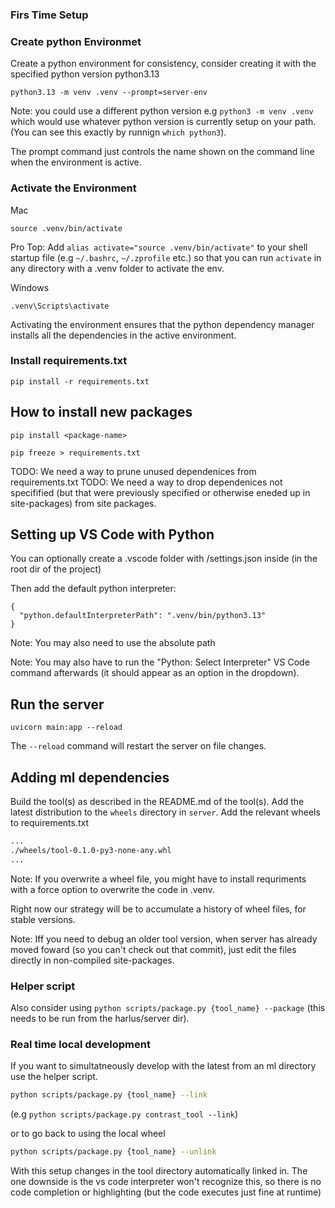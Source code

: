 ### Firs Time Setup

### Create python Environmet

Create a python environment for consistency, consider creating it with the specified python version python3.13

```
python3.13 -m venv .venv --prompt=server-env
```

Note: you could use a different python version e.g `python3 -m venv .venv` which would use whatever python version is currently setup on your path. (You can see this exactly by runnign `which python3`).

The prompt command just controls the name shown on the command line when the environment is active.

### Activate the Environment

Mac

```
source .venv/bin/activate
```

Pro Top: Add `alias activate="source .venv/bin/activate"` to your shell startup file (e.g `~/.bashrc`, `~/.zprofile` etc.) so that you can run `activate` in any directory with a .venv folder to activate the env.

Windows

```
.venv\Scripts\activate
```

Activating the environment ensures that the python dependency manager installs all the dependencies in the active environment.

### Install requirements.txt

```
pip install -r requirements.txt
```

## How to install new packages

```
pip install <package-name>
```

```
pip freeze > requirements.txt
```

TODO: We need a way to prune unused dependenices from requirements.txt
TODO: We need a way to drop dependenices not specifified (but that were previously specified or otherwise eneded up in site-packages) from site packages.

## Setting up VS Code with Python

You can optionally create a .vscode folder with /settings.json inside (in the root dir of the project)

Then add the default python interpreter:

```
{
  "python.defaultInterpreterPath": ".venv/bin/python3.13"
}
```

Note: You may also need to use the absolute path

Note: You may also have to run the "Python: Select Interpreter" VS Code command afterwards (it should appear as an option in the dropdown).

## Run the server

```
uvicorn main:app --reload
```

The `--reload` command will restart the server on file changes.

## Adding ml dependencies

Build the tool(s) as described in the README.md of the tool(s). Add the latest distribution to the `wheels` directory in `server`. Add the relevant wheels to requirements.txt

```requirements.txt
...
./wheels/tool-0.1.0-py3-none-any.whl
...
```

Note: If you overwrite a wheel file, you might have to install requriments with a force option to overwrite the code in .venv.

Right now our strategy will be to accumulate a history of wheel files, for stable versions.

Note: Iff you need to debug an older tool version, when server has already moved foward (so you can't check out that commit), just edit the files directly in non-compiled site-packages.

### Helper script

Also consider using `python scripts/package.py {tool_name} --package` (this needs to be run from the harlus/server dir).

### Real time local development

If you want to simultatneously develop with the latest from an ml directory use the helper script.

```bash
python scripts/package.py {tool_name} --link
```

(e.g `python scripts/package.py contrast_tool --link`)

or to go back to using the local wheel

```bash
python scripts/package.py {tool_name} --unlink
```

With this setup changes in the tool directory automatically linked in. The one downside is the vs code interpreter won't recognize this, so there is no code completion or highlighting (but the code executes just fine at runtime)
